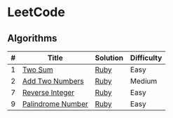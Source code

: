 # LeetCode

## Algorithms

| # | Title | Solution | Difficulty |
|---| ----- | -------- | ---------- |
|1|[Two Sum](https://leetcode.com/problems/two-sum/description/)| [Ruby](./algorithms/two_sum.rb)|Easy|
|2|[Add Two Numbers](https://leetcode.com/problems/add-two-numbers/description/)| [Ruby](./algorithms/add_two_numbers.rb)|Medium|
|7|[Reverse Integer](https://leetcode.com/problems/reverse-integer/description/)| [Ruby](./algorithms/reverse_integer.rb)|Easy|
|9|[Palindrome Number](https://leetcode.com/problems/palindrome-number/description/)| [Ruby](./algorithms/palindrome_number.rb)|Easy|
